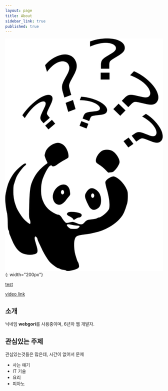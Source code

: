 ```yaml
---
layout: page
title: About
sidebar_link: true
published: true
---
```


![](/assets/images/Question-mark-question-clipart.png){: width="200px"}

[test](/assets/images/Question-mark-question-clipart.png)

[video link](https://youtu.be/iWowJBRMtpc?t=90s)

## 소개

닉네임 **webgori**를 사용중이며, 6년차 웹 개발자.


## 관심있는 주제

관심있는것들은 많은데, 시간이 없어서 문제

* 사는 얘기
* IT 기술
* 요리
* 피아노
